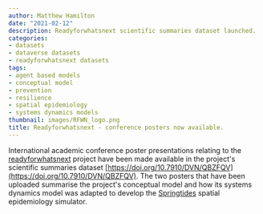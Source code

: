```yaml
---
author: Matthew Hamilton
date: "2021-02-12"
description: Readyforwhatsnext scientific summaries dataset launched.
categories:
- datasets
- dataverse datasets
- readyforwhatsnext datasets
tags:
- agent based models
- conceptual model
- prevention
- resilience
- spatial epidemiology
- systems dynamics models
thumbnail: images/RFWN_logo.png
title: Readyforwhatsnext - conference posters now available.
---
```


International academic conference poster presentations relating to the [readyforwhatsnext](../readyforwhatsnext/) project have been made available in the project's scientific summaries dataset [https://doi.org/10.7910/DVN/QBZFQV](https://doi.org/10.7910/DVN/QBZFQV). The two posters that have been uploaded summarise the project's conceptual model and how its systems dynamics model was adapted to develop the [Springtides](../springtides/) spatial epidemiology simulator.



